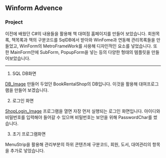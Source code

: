 ## Winform Advence

### Project
이전에 배웠던 C#의 내용들을 활용해 책 대여점 홈페이지를 만들어 보았습니다. 회원목록, 책목록과 책의 구분코드를 SqlDB에서 받아와 WinFome과 연동해 관리목록들을 만들었고, 
WinForm의 MetroFrameWork를 사용해 디자인적인 요소를 넣었습니다. 또한 MainForm안에 SubForm, PopupForm을 넣는 등의 다양한 형태의 템플릿을 만들어보았습니다.


-----------

1. SQL DB화면

[DB_Image](https://github.com/zizi0308/StudyDesktopApp/blob/main/images/img_20210319_100324_001.png)
만들어 두었던 BookRentalShop의 DB입니다. 이것을 활용해 대여프로그램을 만들어 보겠습니다.



2. 로그인 화면

[ShopLogin_Image](https://github.com/zizi0308/StudyDesktopApp/blob/main/images/img_20210319_100344_001.png)
프로그램을 열면 자장 먼저 실행되는 로그인 화면입니다. 아이디와 비밀번호를 입력해야 들어갈 수 있으며 비밀번호는 보안을 위해 PasswordChar를 썼습니다.


3. 초기 프로그램화면

MenuStrip을 활용해 관리부분의 하위 콘텐츠에 구분코드, 회원, 도서, 대여관리의 항목을 추가로 넣었습니다.

